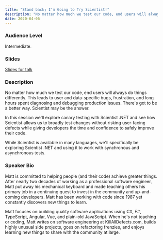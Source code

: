 ```yaml
---
title: "Stand back; I'm Going to Try Scientist!"
description: "No matter how much we test our code, end users will always do things differently"
date: 2020-04-06
---
```

### Audience Level

Intermediate.

### Slides
[Slides for talk](https://t.co/s53PUBRaTz?amp=1)

### Description

No matter how much we test our code, end users will always do things differently. This leads to user and data-specific bugs, frustration, and long hours spent diagnosing and debugging production issues. There's got to be a better way. Scientist may be the answer.

In this session we'll explore canary testing with Scientist .NET and see how Scientist allows us to broadly test changes without risking user-facing defects while giving developers the time and confidence to safely improve their code.

While Scientist is available in many languages, we'll specifically be exploring Scientist .NET and using it to work with synchronous and asynchronous tests.

### Speaker Bio

Matt is committed to helping people (and their code) achieve greater things. After nearly two decades of working as a professional software engineer, Matt put away his mechanical keyboard and made teaching others his primary job in a continuing quest to invest in the community and up-and-coming developers. Matt has been working with code since 1987 yet constantly discovers new things to learn.

Matt focuses on building quality software applications using C#, F#, TypeScript, Angular, Vue, and plain-old JavaScript. When he's not teaching or coding, Matt writes on software engineering at KillAllDefects.com, builds highly unusual side projects, goes on refactoring frenzies, and enjoys learning new things to share with the community at large. 
